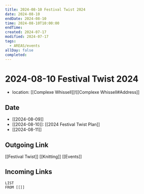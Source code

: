 ```yaml
---
title: 2024-08-10 Festival Twist 2024
date: 2024-08-10
endDate: 2024-08-10
time: 2024-08-10T10:00:00
endTime: 
created: 2024-07-17
modified: 2024-07-17
tags:
  - AREAS/events
allDay: false
completed:
---
```

# 2024-08-10 Festival Twist 2024
- location: [[Complexe Whissell]]![[Complexe Whissell#Address]]
## Date
- [[2024-08-09]]
- [[2024-08-10]]: [[2024 Festival Twist Plan]]
- [[2024-08-11]]
## Outgoing Link
[[Festival Twist]]
[[Knitting]]
[[Events]]
## Incoming Links
```dataview
LIST
FROM [[]]
```
